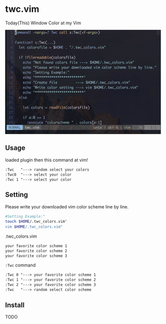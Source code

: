 # twc.vim
Today(This) Window Color at my Vim

![twc.vim demo at gif](./gif/twc_demo.gif)



## Usage

loaded plugin then this command at vim!

```vim
:Twc   "---> random select your colors
:Twc0  "---> select your color
:Twc 1 "---> select your color
```



## Setting

Please write your downloaded vim color scheme line by line.

```bash
#Setting Example:"
touch $HOME/.twc_colors.vim"
vim $HOME/.twc_colors.vim"
```

.twc_colors.vim

```vim
your favorite color scheme 1
your favorite color scheme 2
your favorite color scheme 3
```

``:Twc`` command

```vim
:Twc 0 "---> your favorite color scheme 1
:Twc 1 "---> your favorite color scheme 2
:Twc 2 "---> your favorite color scheme 3
:Twc   "---> random select color scheme
```



## Install

TODO

